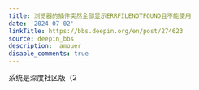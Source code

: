 ```yaml
---
title: 浏览器的插件突然全部显示ERRFILENOTFOUND且不能使用
date: '2024-07-02'
linkTitle: https://bbs.deepin.org/en/post/274623
source: deepin_bbs
description:  amouer 
disable_comments: true
---
```

系统是深度社区版（2

